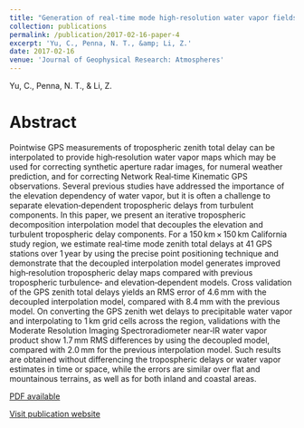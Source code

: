 ```yaml
---
title: "Generation of real‐time mode high‐resolution water vapor fields from GPS observations"
collection: publications
permalink: /publication/2017-02-16-paper-4
excerpt: 'Yu, C., Penna, N. T., &amp; Li, Z.'
date: 2017-02-16
venue: 'Journal of Geophysical Research: Atmospheres'
---
```

Yu, C., Penna, N. T., &amp; Li, Z.

Abstract
=====
Pointwise GPS measurements of tropospheric zenith total delay can be interpolated to provide high‐resolution water vapor maps which may be used for correcting synthetic aperture radar images, for numeral weather prediction, and for correcting Network Real‐time Kinematic GPS observations. Several previous studies have addressed the importance of the elevation dependency of water vapor, but it is often a challenge to separate elevation‐dependent tropospheric delays from turbulent components. In this paper, we present an iterative tropospheric decomposition interpolation model that decouples the elevation and turbulent tropospheric delay components. For a 150 km × 150 km California study region, we estimate real‐time mode zenith total delays at 41 GPS stations over 1 year by using the precise point positioning technique and demonstrate that the decoupled interpolation model generates improved high‐resolution tropospheric delay maps compared with previous tropospheric turbulence‐ and elevation‐dependent models. Cross validation of the GPS zenith total delays yields an RMS error of 4.6 mm with the decoupled interpolation model, compared with 8.4 mm with the previous model. On converting the GPS zenith wet delays to precipitable water vapor and interpolating to 1 km grid cells across the region, validations with the Moderate Resolution Imaging Spectroradiometer near‐IR water vapor product show 1.7 mm RMS differences by using the decoupled model, compared with 2.0 mm for the previous interpolation model. Such results are obtained without differencing the tropospheric delays or water vapor estimates in time or space, while the errors are similar over flat and mountainous terrains, as well as for both inland and coastal areas.  
  
[PDF available](/files/paper4.pdf)  

[Visit publication website](https://doi.org/10.1002/2016JD025753)
